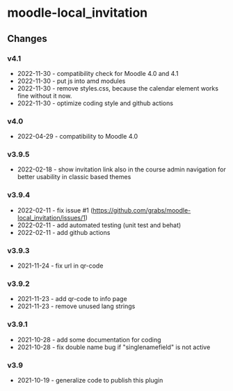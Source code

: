 moodle-local_invitation
====================

Changes
-------

### v4.1
* 2022-11-30 - compatibility check for Moodle 4.0 and 4.1
* 2022-11-30 - put js into amd modules
* 2022-11-30 - remove styles.css, because the calendar element works fine without it now.
* 2022-11-30 - optimize coding style and github actions

### v4.0
* 2022-04-29 - compatibility to Moodle 4.0

### v3.9.5
* 2022-02-18 - show invitation link also in the course admin navigation for better usability in classic based themes

### v3.9.4
* 2022-02-11 - fix issue #1 (https://github.com/grabs/moodle-local_invitation/issues/1)
* 2022-02-11 - add automated testing (unit test and behat)
* 2022-02-11 - add github actions

### v3.9.3
* 2021-11-24 - fix url in qr-code

### v3.9.2
* 2021-11-23 - add qr-code to info page
* 2021-11-23 - remove unused lang strings

### v3.9.1
* 2021-10-28 - add some documentation for coding
* 2021-10-28 - fix double name bug if "singlenamefield" is not active

### v3.9
* 2021-10-19 - generalize code to publish this plugin
